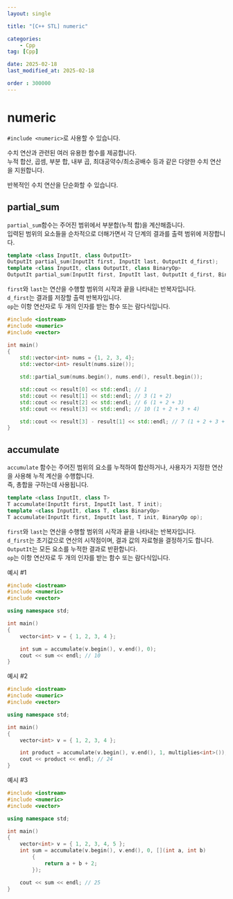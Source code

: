 ```yaml
---
layout: single

title: "[C++ STL] numeric"

categories:
    - Cpp
tag: [Cpp]

date: 2025-02-18
last_modified_at: 2025-02-18

order : 300000
---
```


# numeric

`#include <numeric>`로 사용할 수 있습니다.

수치 연산과 관련된 여러 유용한 함수를 제공합니다.  
누적 합산, 곱셈, 부분 합, 내부 곱, 최대공약수/최소공배수 등과 같은 다양한 수치 연산을 지원합니다.

반복적인 수치 연산을 단순화할 수 있습니다.

## partial_sum

`partial_sum`함수는 주어진 범위에서 부분합(누적 합)을 계산해줍니다.  
입력된 범위의 요소들을 순차적으로 더해가면서 각 단계의 결과를 출력 범위에 저장합니다.

```cpp
template <class InputIt, class OutputIt>
OutputIt partial_sum(InputIt first, InputIt last, OutputIt d_first);
template <class InputIt, class OutputIt, class BinaryOp>
OutputIt partial_sum(InputIt first, InputIt last, OutputIt d_first, BinaryOp op);
```

`first`와 `last`는 연산을 수행할 범위의 시작과 끝을 나타내는 반복자입니다.  
`d_first`는 결과를 저장할 출력 반복자입니다.  
`op`는 이항 연산자로 두 개의 인자를 받는 함수 또는 람다식입니다.

```cpp
#include <iostream>
#include <numeric>
#include <vector>

int main()
{
    std::vector<int> nums = {1, 2, 3, 4};
    std::vector<int> result(nums.size());

    std::partial_sum(nums.begin(), nums.end(), result.begin());

    std::cout << result[0] << std::endl; // 1
    std::cout << result[1] << std::endl; // 3 (1 + 2)
    std::cout << result[2] << std::endl; // 6 (1 + 2 + 3)
    std::cout << result[3] << std::endl; // 10 (1 + 2 + 3 + 4)

    std::cout << result[3] - result[1] << std::endl; // 7 (1 + 2 + 3 + 4 - 1 - 2)
}
```

## accumulate

`accumulate` 함수는 주어진 범위의 요소를 누적하여 합산하거나, 사용자가 지정한 연산을 사용해 누적 계산을 수행합니다.  
즉, 총합을 구하는데 사용됩니다.

```cpp
template <class InputIt, class T>
T accumulate(InputIt first, InputIt last, T init);
template <class InputIt, class T, class BinaryOp>
T accumulate(InputIt first, InputIt last, T init, BinaryOp op);
```

`first`와 `last`는 연산을 수행할 범위의 시작과 끝을 나타내는 반복자입니다.  
`d_first`는 초기값으로 연산의 시작점이며, 결과 값의 자료형을 결정하기도 합니다.  
`OutputIt`는 모든 요소를 누적한 결과로 반환합니다.  
`op`는 이항 연산자로 두 개의 인자를 받는 함수 또는 람다식입니다.

예시 #1

```cpp
#include <iostream>
#include <numeric>
#include <vector>

using namespace std;

int main()
{
    vector<int> v = { 1, 2, 3, 4 };

    int sum = accumulate(v.begin(), v.end(), 0);
    cout << sum << endl; // 10
}
```

예시 #2

```cpp
#include <iostream>
#include <numeric>
#include <vector>

using namespace std;

int main()
{
    vector<int> v = { 1, 2, 3, 4 };

    int product = accumulate(v.begin(), v.end(), 1, multiplies<int>());
    cout << product << endl; // 24
}
```

예시 #3

```cpp
#include <iostream>
#include <numeric>
#include <vector>

using namespace std;

int main()
{
    vector<int> v = { 1, 2, 3, 4, 5 };
    int sum = accumulate(v.begin(), v.end(), 0, [](int a, int b)
        {
            return a + b + 2;
        });

    cout << sum << endl; // 25
}
```